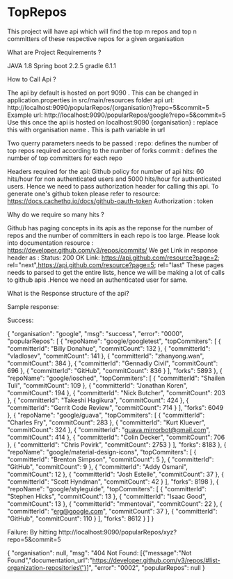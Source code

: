 # TopRepos
This project will have api which will find the top m repos and top n committers of these respective repos for a given organisation

What are Project Requirements ?

JAVA 1.8
Spring boot 2.2.5
gradle 6.1.1

How to Call Api ?

The api by default is hosted on port 9090 . This can be changed in application.properties in src/main/resources folder
api url: http://localhost:9090/popularRepos/{organisation}?repo=5&commit=5
Example url: http://localhost:9090/popularRepos/google?repo=5&commit=5
Use this once the api is hosted on localhost:9090
{organisation} : replace this with organisation name . This is path variable in url

Two querry parameters needs to be passed :
repo: defines the number of top repos required according to the number of forks
commit : defines the number of top committers for each repo

Headers required for the api:
Github policy for number of api hits: 60 hits/hour for non authenticated users and 5000 hits/hour for authenticated users. 
Hence we need to pass authorization header for calling this api. To generate one's github token please refer to resource: https://docs.cachethq.io/docs/github-oauth-token
Authorization : token

Why do we require so many hits ?

Github has paging concepts in its apis as the reponse for the number of repos and the number of committers in each repo is too large. Please look into documentation resource : https://developer.github.com/v3/repos/commits/
We get Link in response header as : Status: 200 OK
Link: <https://api.github.com/resource?page=2>; rel="next",<https://api.github.com/resource?page=5>; rel="last"
These pages needs to parsed to get the entire lists, hence we will be making a lot of calls to github apis .Hence we need an authenticated user for same.

What is the Response structure of the api?

Sample response:

Success: 

{
    "organisation": "google",
    "msg": "success",
    "error": "0000",
    "popularRepos": [
        {
            "repoName": "google/googletest",
            "topCommiters": [
                {
                    "committerId": "Billy Donahue",
                    "commitCount": 132
                },
                {
                    "committerId": "vladlosev",
                    "commitCount": 141
                },
                {
                    "committerId": "zhanyong.wan",
                    "commitCount": 384
                },
                {
                    "committerId": "Gennadiy Civil",
                    "commitCount": 696
                },
                {
                    "committerId": "GitHub",
                    "commitCount": 836
                }
            ],
            "forks": 5893
        },
        {
            "repoName": "google/iosched",
            "topCommiters": [
                {
                    "committerId": "Shailen Tuli",
                    "commitCount": 109
                },
                {
                    "committerId": "Jonathan Koren",
                    "commitCount": 194
                },
                {
                    "committerId": "Nick Butcher",
                    "commitCount": 203
                },
                {
                    "committerId": "Takeshi Hagikura",
                    "commitCount": 424
                },
                {
                    "committerId": "Gerrit Code Review",
                    "commitCount": 714
                }
            ],
            "forks": 6049
        },
        {
            "repoName": "google/guava",
            "topCommiters": [
                {
                    "committerId": "Charles Fry",
                    "commitCount": 283
                },
                {
                    "committerId": "Kurt Kluever",
                    "commitCount": 324
                },
                {
                    "committerId": "guava.mirrorbot@gmail.com",
                    "commitCount": 414
                },
                {
                    "committerId": "Colin Decker",
                    "commitCount": 706
                },
                {
                    "committerId": "Chris Povirk",
                    "commitCount": 2753
                }
            ],
            "forks": 8183
        },
        {
            "repoName": "google/material-design-icons",
            "topCommiters": [
                {
                    "committerId": "Brenton Simpson",
                    "commitCount": 5
                },
                {
                    "committerId": "GitHub",
                    "commitCount": 9
                },
                {
                    "committerId": "Addy Osmani",
                    "commitCount": 12
                },
                {
                    "committerId": "Josh Estelle",
                    "commitCount": 37
                },
                {
                    "committerId": "Scott Hyndman",
                    "commitCount": 42
                }
            ],
            "forks": 8198
        },
        {
            "repoName": "google/styleguide",
            "topCommiters": [
                {
                    "committerId": "Stephen Hicks",
                    "commitCount": 13
                },
                {
                    "committerId": "Isaac Good",
                    "commitCount": 13
                },
                {
                    "committerId": "mmentovai",
                    "commitCount": 22
                },
                {
                    "committerId": "erg@google.com",
                    "commitCount": 37
                },
                {
                    "committerId": "GitHub",
                    "commitCount": 110
                }
            ],
            "forks": 8612
        }
    ]
}

Failure: By hitting http://localhost:9090/popularRepos/xyz?repo=5&commit=5 

{
    "organisation": null,
    "msg": "404 Not Found: [{\"message\":\"Not Found\",\"documentation_url\":\"https://developer.github.com/v3/repos/#list-organization-repositories\"}]",
    "error": "0002",
    "popularRepos": null
}










